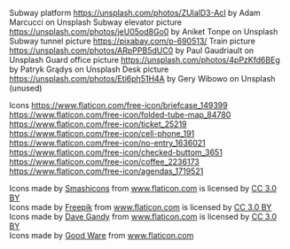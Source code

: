 Subway platform https://unsplash.com/photos/ZUlalD3-AcI by Adam Marcucci on Unsplash
Subway elevator picture https://unsplash.com/photos/jeU05od8Go0 by Aniket Tonpe on Unsplash
Subway tunnel picture https://pixabay.com/p-690513/
Train picture https://unsplash.com/photos/ARpPPB5dUC0 by Paul Gaudriault on Unsplash
Guard office picture https://unsplash.com/photos/4pPzKfd6BEg by Patryk Grądys on Unsplash
Desk picture https://unsplash.com/photos/Eti6ph51H4A by Gery Wibowo on Unsplash (unused)

Icons
https://www.flaticon.com/free-icon/briefcase_149399
https://www.flaticon.com/free-icon/folded-tube-map_84780
https://www.flaticon.com/free-icon/ticket_25219
https://www.flaticon.com/free-icon/cell-phone_191
https://www.flaticon.com/free-icon/no-entry_1636021
https://www.flaticon.com/free-icon/checked-buttom_3651
https://www.flaticon.com/free-icon/coffee_2236173
https://www.flaticon.com/free-icon/agendas_1719521
<div>Icons made by <a href="https://www.flaticon.com/authors/smashicons" title="Smashicons">Smashicons</a> from <a href="https://www.flaticon.com/" title="Flaticon">www.flaticon.com</a> is licensed by <a href="http://creativecommons.org/licenses/by/3.0/" title="Creative Commons BY 3.0" target="_blank">CC 3.0 BY</a></div>
<div>Icons made by <a href="https://www.freepik.com/" title="Freepik">Freepik</a> from <a href="https://www.flaticon.com/" title="Flaticon">www.flaticon.com</a> is licensed by <a href="http://creativecommons.org/licenses/by/3.0/" title="Creative Commons BY 3.0" target="_blank">CC 3.0 BY</a></div>
<div>Icons made by <a href="https://www.flaticon.com/authors/dave-gandy" title="Dave Gandy">Dave Gandy</a> from <a href="https://www.flaticon.com/" title="Flaticon">www.flaticon.com</a> is licensed by <a href="http://creativecommons.org/licenses/by/3.0/" title="Creative Commons BY 3.0" target="_blank">CC 3.0 BY</a></div>
<div>Icons made by <a href="https://www.flaticon.com/authors/good-ware" title="Good Ware">Good Ware</a> from <a href="https://www.flaticon.com/" title="Flaticon">www.flaticon.com</a></div>
